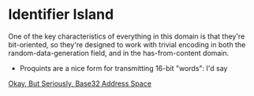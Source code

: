 # Identifier Island

One of the key characteristics of everything in this domain is that they're bit-oriented, so they're designed to work with trivial encoding in both the random-data-generation field, and in the has-from-content domain.

- Proquints are a nice form for transmitting 16-bit "words": I'd say

[Okay, But Seriously, Base32 Address Space](rmjve-fe322-4ybtc-rw68d-4w0w4)
